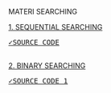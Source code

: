 MATERI SEARCHING
<html>
 <a href="https://github.com/MeiLing19/ALGORITMA-DAN-STRUKTUR-DATA-ASSIGNMENT/tree/main/SEARCHING/SEQUENTIAL%20SEARCHING" class="btn">
 1. SEQUENTIAL SEARCHING</a><br>
    <a href="https://github.com/MeiLing19/ALGORITMA-DAN-STRUKTUR-DATA-ASSIGNMENT/tree/main/SEARCHING/SEQUENTIAL%20SEARCHING" class="btn">
        <pre>✓SOURCE CODE</a></br><br></pre>
 <a href="https://github.com/MeiLing19/ALGORITMA-DAN-STRUKTUR-DATA-ASSIGNMENT/tree/main/SEARCHING/BINARY%20SEARCHING" class="btn">
 2. BINARY SEARCHING</a></br>
    <a href="https://github.com/MeiLing19/ALGORITMA-DAN-STRUKTUR-DATA-ASSIGNMENT/blob/main/SEARCHING/BINARY%20SEARCHING/latihan1.c" class="btn">
        <pre>✓SOURCE CODE 1</a></pre>
</html>
